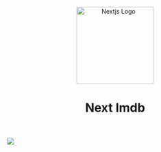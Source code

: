 <br />

<div align="center">
  <img align="center" alt="Nextjs Logo" width="180px" height="180px" src="https://github.com/adam-ridhwan/next-movie/assets/76563028/8361c850-034b-476f-ac60-665f45c2a2df"/>
</div>

<h1 align="center">Next Imdb</h1>

<br />
<br />

<img src="https://github.com/adam-ridhwan/next-movie/assets/76563028/5b3f7c0a-0bcd-4026-91ea-31790672fd6c" />
